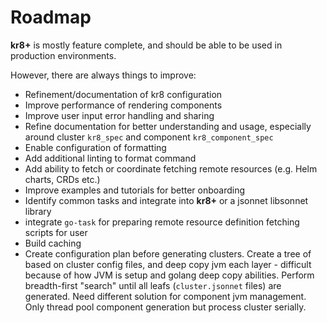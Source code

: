 # Roadmap

**kr8+** is mostly feature complete, and should be able to be used in production environments.

However, there are always things to improve:

* Refinement/documentation of kr8 configuration
* Improve performance of rendering components
* Improve user input error handling and sharing
* Refine documentation for better understanding and usage, especially around cluster `kr8_spec` and component `kr8_component_spec`
* Enable configuration of formatting
* Add additional linting to format command
* Add ability to fetch or coordinate fetching remote resources (e.g. Helm charts, CRDs etc.)
* Improve examples and tutorials for better onboarding
* Identify common tasks and integrate into **kr8+** or a jsonnet libsonnet library
* integrate `go-task` for preparing remote resource definition fetching scripts for user
* Build caching
* Create configuration plan before generating clusters. Create a tree of based on cluster config files, and deep copy jvm each layer - difficult because of how JVM is setup and golang deep copy abilities.  Perform breadth-first "search" until all leafs (`cluster.jsonnet` files) are generated.  Need different solution for component jvm management.  Only thread pool component generation but process cluster serially.

